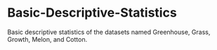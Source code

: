 # Basic-Descriptive-Statistics
Basic descriptive statistics of the datasets named Greenhouse, Grass, Growth, Melon, and Cotton.
